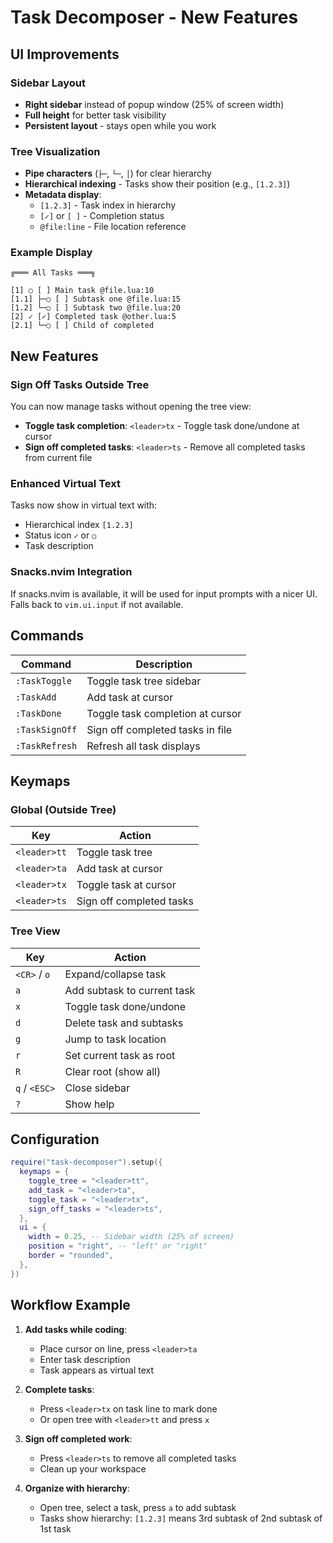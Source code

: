 # Task Decomposer - New Features

## UI Improvements

### Sidebar Layout
- **Right sidebar** instead of popup window (25% of screen width)
- **Full height** for better task visibility
- **Persistent layout** - stays open while you work

### Tree Visualization
- **Pipe characters** (`├─`, `└─`, `│`) for clear hierarchy
- **Hierarchical indexing** - Tasks show their position (e.g., `[1.2.3]`)
- **Metadata display**:
  - `[1.2.3]` - Task index in hierarchy
  - `[✓]` or `[ ]` - Completion status
  - `@file:line` - File location reference

### Example Display
```
╔═══ All Tasks ═══╗

[1] ○ [ ] Main task @file.lua:10
[1.1] ├─○ [ ] Subtask one @file.lua:15
[1.2] └─○ [ ] Subtask two @file.lua:20
[2] ✓ [✓] Completed task @other.lua:5
[2.1] └─○ [ ] Child of completed
```

## New Features

### Sign Off Tasks Outside Tree
You can now manage tasks without opening the tree view:

- **Toggle task completion**: `<leader>tx` - Toggle task done/undone at cursor
- **Sign off completed tasks**: `<leader>ts` - Remove all completed tasks from current file

### Enhanced Virtual Text
Tasks now show in virtual text with:
- Hierarchical index `[1.2.3]`
- Status icon `✓` or `○`
- Task description

### Snacks.nvim Integration
If snacks.nvim is available, it will be used for input prompts with a nicer UI.
Falls back to `vim.ui.input` if not available.

## Commands

| Command | Description |
|---------|-------------|
| `:TaskToggle` | Toggle task tree sidebar |
| `:TaskAdd` | Add task at cursor |
| `:TaskDone` | Toggle task completion at cursor |
| `:TaskSignOff` | Sign off completed tasks in file |
| `:TaskRefresh` | Refresh all task displays |

## Keymaps

### Global (Outside Tree)
| Key | Action |
|-----|--------|
| `<leader>tt` | Toggle task tree |
| `<leader>ta` | Add task at cursor |
| `<leader>tx` | Toggle task at cursor |
| `<leader>ts` | Sign off completed tasks |

### Tree View
| Key | Action |
|-----|--------|
| `<CR>` / `o` | Expand/collapse task |
| `a` | Add subtask to current task |
| `x` | Toggle task done/undone |
| `d` | Delete task and subtasks |
| `g` | Jump to task location |
| `r` | Set current task as root |
| `R` | Clear root (show all) |
| `q` / `<ESC>` | Close sidebar |
| `?` | Show help |

## Configuration

```lua
require("task-decomposer").setup({
  keymaps = {
    toggle_tree = "<leader>tt",
    add_task = "<leader>ta",
    toggle_task = "<leader>tx",
    sign_off_tasks = "<leader>ts",
  },
  ui = {
    width = 0.25, -- Sidebar width (25% of screen)
    position = "right", -- "left" or "right"
    border = "rounded",
  },
})
```

## Workflow Example

1. **Add tasks while coding**: 
   - Place cursor on line, press `<leader>ta`
   - Enter task description
   - Task appears as virtual text

2. **Complete tasks**:
   - Press `<leader>tx` on task line to mark done
   - Or open tree with `<leader>tt` and press `x`

3. **Sign off completed work**:
   - Press `<leader>ts` to remove all completed tasks
   - Clean up your workspace

4. **Organize with hierarchy**:
   - Open tree, select a task, press `a` to add subtask
   - Tasks show hierarchy: `[1.2.3]` means 3rd subtask of 2nd subtask of 1st task

